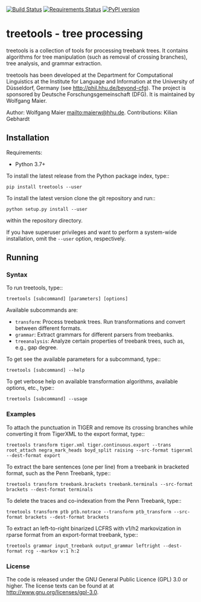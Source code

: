 [![Build Status](https://travis-ci.org/wmaier/treetools.svg?branch=master)](https://travis-ci.org/wmaier/treetools) 
[![Requirements Status](https://requires.io/github/wmaier/treetools/requirements.svg?branch=master)](https://requires.io/github/wmaier/treetools/requirements/?branch=master)
[![PyPI version](https://badge.fury.io/py/treetools.svg)](https://badge.fury.io/py/treetools)
# treetools - tree processing

treetools is a collection of tools for processing treebank trees. It contains algorithms for tree manipulation (such as removal of  crossing branches), tree analysis, and grammar extraction.

treetools has been developed at the Department for Computational Linguistics at the Institute for Language and Information at the University of Düsseldorf, Germany (see <http://phil.hhu.de/beyond-cfg>). The project is sponsored by Deutsche Forschungsgemeinschaft (DFG). It is maintained by Wolfgang Maier.

Author: Wolfgang Maier <mailto:maierw@hhu.de>.
Contributions: Kilian Gebhardt 

## Installation

Requirements:

-  Python 3.7+

To install the latest release from the Python package index, type::

    pip install treetools --user

To install the latest version clone the git repository and run::

    python setup.py install --user

within the repository directory. 

If you have superuser privileges and want to perform a system-wide installation, omit the `--user` option, respectively. 

## Running

### Syntax

To run treetools, type::

    treetools [subcommand] [parameters] [options]

Available subcommands are:

-  ``transform``: Process treebank trees. Run transformations and convert between different formats.
-  ``grammar``: Extract grammars for different parsers from treebanks.
-  ``treeanalysis``: Analyze certain properties of treebank trees, such as, e.g., gap degree.

To get see the available parameters for a subcommand, type::

    treetools [subcommand] --help

To get verbose help on available transformation algorithms, available options, etc., type::

    treetools [subcommand] --usage

### Examples

To attach the punctuation in TIGER and remove its crossing branches while converting it from TigerXML to the export format, type::

    treetools transform tiger.xml tiger.continuous.export --trans root_attach negra_mark_heads boyd_split raising --src-format tigerxml --dest-format export

To extract the bare sentences (one per line) from a treebank in bracketed format, such as the Penn Treebank, type::

    treetools transform treebank.brackets treebank.terminals --src-format brackets --dest-format terminals

To delete the traces and co-indexation from the Penn Treebank, type::

    treetools transform ptb ptb.notrace --transform ptb_transform --src-format brackets --dest-format brackets

To extract an left-to-right binarized LCFRS with v1/h2 markovization in rparse format from an export-format treebank, type::

    treetools grammar input_treebank output_grammar leftright --dest-format rcg --markov v:1 h:2

### License

The code is released under the GNU General Public Licence (GPL) 3.0 or higher. The license texts can be found at at
<http://www.gnu.org/licenses/gpl-3.0>. 

